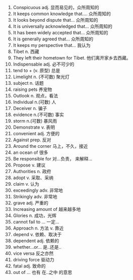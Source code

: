 1. Conspicuous adj. 显而易见的，众所周知的
1. It keeps common knowledge that…. 众所周知的
2. It looks beyond dispute that… 众所周知的
3. It is universally acknowledged that… 众所周知的
4. It has been widely accepted that… 众所周知的
6. It is generally agreed that... 众所周知的
7. It keeps my perspective that… 我认为
8. Tibet n. 西藏
9. They left their hometown for Tibet. 他们离开家乡去西藏。
10. Indispensable adj. 必不可少的
11. tend to + (v. 原型) 总是
12. Limelight n. (不可数) 聚光灯
13. subject n. 话题
14. raising pets 养宠物
15. Outlook n. 观点，看法
16. Individual n.(可数) 人
17. Deceiver n. 骗子
18. evidence n.(不可数) 事实
19. storm n.(可数) 暴风雨
20. Demonstrate v. 表明
21. convenient adj. 方便的
22. Against prep. 反对
23. Around the corner 马上，不久，接近
24. an ocean of 很多
25. Be responsible for 对…负责， 来解释…
26. Propose v. 建议
27. Authorities n. 政府
28. adopt v. 采取、采纳
29. claim v. 认为
30. exceedingly adv. 非常地
31. Strikingly adv. 非常地
32. grave adj. 严重的
33. Increasing amount of 越来越多地
34. Glories n. 成功，光辉
35. cannot fail to … 一定…
36. Approach n. 方法 v. 靠近
37. depend v. 依赖、取决于
38. dependent adj. 依赖的
39. whether...or...   是..还是..
40. vice versa 反之亦然 
41. driving force 驱动力
42. fatal adj. 致命的
43. out of ... 也有 在..之中 的意思